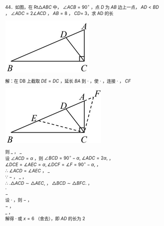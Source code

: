 44．如图，在 $\mathrm { R t } \triangle A B C$ 中， $\angle A C B = 9 0 ^ { \circ }$ ，点 $D$ 为 $A B$ 边上一点， $A D { < } B D$ ， $\angle A D C { = } 2 \angle A C D$ ， $A B { = } 8$ ， $C D =$ 3，求 AD 的长

![](<../../qs_image_DB/专题1-6_二倍角的解题策略：倍半角模型与绝配角（解析版）_/35fbdc838d3a728e8521d16ddd18ed7d8e0015e4ee584cd99758ed59bdc2f976.jpg>)

解：在 DB 上截取 $D E { = } D C$ ，延长 $B A$ 到 $\cdot$ ，使 $\cdot$ ，连接 $\cdot$ ， $C F$

![](<../../qs_image_DB/专题1-6_二倍角的解题策略：倍半角模型与绝配角（解析版）_/d8a26b8742e7eb4f282cb78aff39469d024dbd0a6eae1d75a017d21721af1f20.jpg>)

则 $\_$ ， $\_$   
设 $\angle A C D { = } \alpha$ ，则 $\angle B C D = 9 0 ^ { \circ } - \alpha , ~ \angle A D C = 2 \alpha ,$ ，  
$\angle D C E = \angle A E C = \alpha , \angle D C F = \angle F = 9 0 ^ { \circ } - \alpha ,$ ，  
∴ $\angle A C D = \angle A E C$ ， $\_$   
∵ $-$ ， $\_$ ，  
∴ $. \triangle A C D \sim \triangle A E C ,$ ， $\triangle B C D \sim \triangle B F C .$ ，  
$\cdot$   
$-$   
设 $\cdot$ ，则 $-$ ，  
$-$ ，  
$\_$ ，  
解得 $\cdot$ 或 $x { = } 6$ （舍去），即 $A D$ 的长为 2
